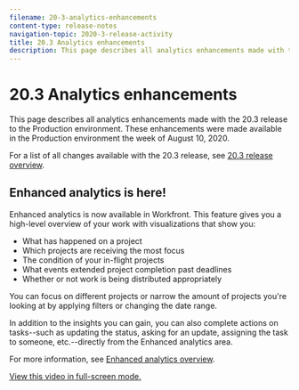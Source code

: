 ```yaml
---
filename: 20-3-analytics-enhancements
content-type: release-notes
navigation-topic: 2020-3-release-activity
title: 20.3 Analytics enhancements
description: This page describes all analytics enhancements made with the 20.3 release to the Production environment. These enhancements were made available in the Production environment the week of August 10, 2020.
---
```


# 20.3 Analytics enhancements

This page describes all analytics enhancements made with the 20.3 release to the Production environment. These enhancements were made available in the Production environment the week of August 10, 2020.

For a list of all changes available with the 20.3 release, see [20.3 release overview](../../../product-announcements/product-releases/20.3-release-activity/20.3-release-overview.md).

## Enhanced analytics is here!

Enhanced analytics is now available in Workfront. This feature gives you a high-level overview of your work with visualizations that show you:

* What has happened on a project
* Which projects are receiving the most focus
* The condition of your in-flight projects
* What events extended project completion past deadlines
* Whether or not work is being distributed appropriately

You can focus on different projects or narrow the amount of projects you're looking at by applying filters or changing the date range.

In addition to the insights you can gain, you can also complete actions on tasks--such as updating the status, asking for an update, assigning the task to someone, etc.--directly from the Enhanced analytics area.

For more information, see [Enhanced analytics overview](../../../enhanced-analytics/enhanced-analytics-overview.md).

<!--WRITER
<iframe class="vimeo-player_0" src="assets/439034612?" frameborder="0" allowfullscreen="1" width="560px" height="315px"></iframe>
-->

[View this video in full-screen mode.](https://vimeo.com/439034612/2a36ac08b8) 
